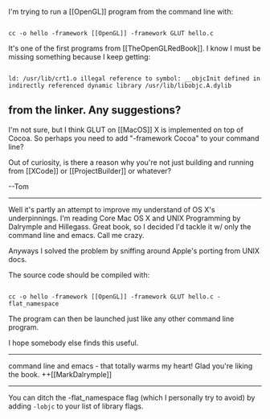 I'm trying to run a [[OpenGL]] program from the command line with:

<code>
cc -o hello -framework [[OpenGL]] -framework GLUT hello.c
</code>

It's one of the first programs from [[TheOpenGLRedBook]].  I know I must be missing something because I keep getting:

<code>
ld: /usr/lib/crt1.o illegal reference to symbol: __objcInit defined in indirectly referenced dynamic library /usr/lib/libobjc.A.dylib
</code>

from the linker.  Any suggestions?
----
I'm not sure, but I think GLUT on [[MacOS]] X is implemented on top of Cocoa. So perhaps you need to add "-framework Cocoa" to your command line?

Out of curiosity, is there a reason why you're not just building and running from [[XCode]] or [[ProjectBuilder]] or whatever?

--Tom

----

Well it's partly an attempt to improve my understand of OS X's underpinnings.  I'm reading Core Mac OS X and UNIX Programming by Dalrymple and Hillegass.  Great book, so I decided I'd tackle it w/ only the command line and emacs.  Call me crazy.

Anyways I solved the problem by sniffing around Apple's porting from UNIX docs.

The source code should be compiled with:

<code>
cc -o hello -framework [[OpenGL]] -framework GLUT hello.c -flat_namespace
</code>

The program can then be launched just like any other command line program.

I hope somebody else finds this useful.

----

command line and emacs - that totally warms my heart!  Glad you're liking the book.  ++[[MarkDalrymple]]

----

You can ditch the -flat_namespace flag (which I personally try to avoid) by adding <code>-lobjc</code> to your list of library flags.